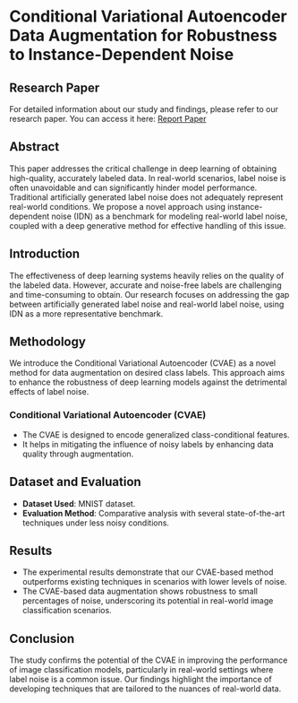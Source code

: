 # Conditional Variational Autoencoder Data Augmentation for Robustness to Instance-Dependent Noise

## Research Paper
For detailed information about our study and findings, please refer to our research paper. You can access it here: [Report Paper](report_paper.pdf)

## Abstract
This paper addresses the critical challenge in deep learning of obtaining high-quality, accurately labeled data. In real-world scenarios, label noise is often unavoidable and can significantly hinder model performance. Traditional artificially generated label noise does not adequately represent real-world conditions. We propose a novel approach using instance-dependent noise (IDN) as a benchmark for modeling real-world label noise, coupled with a deep generative method for effective handling of this issue.

## Introduction
The effectiveness of deep learning systems heavily relies on the quality of the labeled data. However, accurate and noise-free labels are challenging and time-consuming to obtain. Our research focuses on addressing the gap between artificially generated label noise and real-world label noise, using IDN as a more representative benchmark.

## Methodology
We introduce the Conditional Variational Autoencoder (CVAE) as a novel method for data augmentation on desired class labels. This approach aims to enhance the robustness of deep learning models against the detrimental effects of label noise.

### Conditional Variational Autoencoder (CVAE)
- The CVAE is designed to encode generalized class-conditional features.
- It helps in mitigating the influence of noisy labels by enhancing data quality through augmentation.

## Dataset and Evaluation
- **Dataset Used**: MNIST dataset.
- **Evaluation Method**: Comparative analysis with several state-of-the-art techniques under less noisy conditions.

## Results
- The experimental results demonstrate that our CVAE-based method outperforms existing techniques in scenarios with lower levels of noise.
- The CVAE-based data augmentation shows robustness to small percentages of noise, underscoring its potential in real-world image classification scenarios.

## Conclusion
The study confirms the potential of the CVAE in improving the performance of image classification models, particularly in real-world settings where label noise is a common issue. Our findings highlight the importance of developing techniques that are tailored to the nuances of real-world data.
